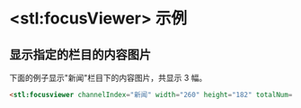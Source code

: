 # &lt;stl:focusViewer&gt; 示例

## 显示指定的栏目的内容图片

下面的例子显示"新闻"栏目下的内容图片，共显示 3 幅。

```html
<stl:focusviewer channelIndex="新闻" width="260" height="182" totalNum="3"></stl:focusviewer>
```
